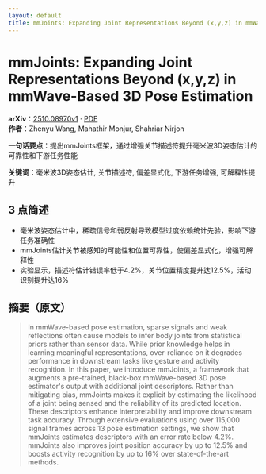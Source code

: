 ```yaml
---
layout: default
title: mmJoints: Expanding Joint Representations Beyond (x,y,z) in mmWave-Based 3D Pose Estimation
---
```


# mmJoints: Expanding Joint Representations Beyond (x,y,z) in mmWave-Based 3D Pose Estimation
**arXiv**：[2510.08970v1](https://arxiv.org/abs/2510.08970) · [PDF](https://arxiv.org/pdf/2510.08970.pdf)  
**作者**：Zhenyu Wang, Mahathir Monjur, Shahriar Nirjon  

**一句话要点**：提出mmJoints框架，通过增强关节描述符提升毫米波3D姿态估计的可靠性和下游任务性能

**关键词**：毫米波3D姿态估计, 关节描述符, 偏差显式化, 下游任务增强, 可解释性提升

## 3 点简述
- 毫米波姿态估计中，稀疏信号和弱反射导致模型过度依赖统计先验，影响下游任务准确性
- mmJoints估计关节被感知的可能性和位置可靠性，使偏差显式化，增强可解释性
- 实验显示，描述符估计错误率低于4.2%，关节位置精度提升达12.5%，活动识别提升达16%

## 摘要（原文）

> In mmWave-based pose estimation, sparse signals and weak reflections often
> cause models to infer body joints from statistical priors rather than sensor
> data. While prior knowledge helps in learning meaningful representations,
> over-reliance on it degrades performance in downstream tasks like gesture and
> activity recognition. In this paper, we introduce mmJoints, a framework that
> augments a pre-trained, black-box mmWave-based 3D pose estimator's output with
> additional joint descriptors. Rather than mitigating bias, mmJoints makes it
> explicit by estimating the likelihood of a joint being sensed and the
> reliability of its predicted location. These descriptors enhance
> interpretability and improve downstream task accuracy. Through extensive
> evaluations using over 115,000 signal frames across 13 pose estimation
> settings, we show that mmJoints estimates descriptors with an error rate below
> 4.2%. mmJoints also improves joint position accuracy by up to 12.5% and boosts
> activity recognition by up to 16% over state-of-the-art methods.

